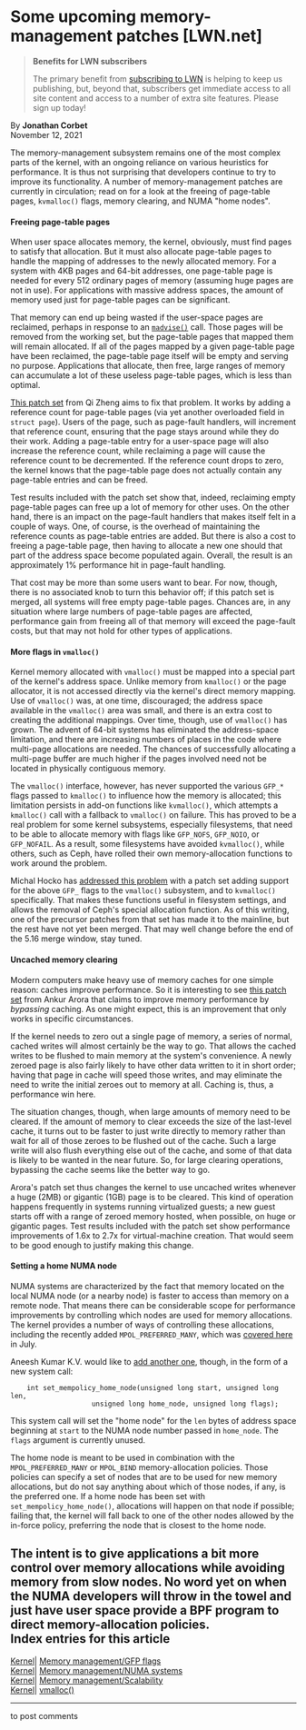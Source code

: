 # Some upcoming memory-management patches [LWN.net]

> **Benefits for LWN subscribers**
> 
> The primary benefit from [subscribing to LWN](/Promo/nst-nag5/subscribe) is helping to keep us publishing, but, beyond that, subscribers get immediate access to all site content and access to a number of extra site features. Please sign up today! 

By **Jonathan Corbet**  
November 12, 2021 

The memory-management subsystem remains one of the most complex parts of the kernel, with an ongoing reliance on various heuristics for performance. It is thus not surprising that developers continue to try to improve its functionality. A number of memory-management patches are currently in circulation; read on for a look at the freeing of page-table pages, `kvmalloc()` flags, memory clearing, and NUMA "home nodes". 

#### Freeing page-table pages

When user space allocates memory, the kernel, obviously, must find pages to satisfy that allocation. But it must also allocate page-table pages to handle the mapping of addresses to the newly allocated memory. For a system with 4KB pages and 64-bit addresses, one page-table page is needed for every 512 ordinary pages of memory (assuming huge pages are not in use). For applications with massive address spaces, the amount of memory used just for page-table pages can be significant. 

That memory can end up being wasted if the user-space pages are reclaimed, perhaps in response to an [`madvise()`](https://man7.org/linux/man-pages/man2/madvise.2.html) call. Those pages will be removed from the working set, but the page-table pages that mapped them will remain allocated. If all of the pages mapped by a given page-table page have been reclaimed, the page-table page itself will be empty and serving no purpose. Applications that allocate, then free, large ranges of memory can accumulate a lot of these useless page-table pages, which is less than optimal. 

[This patch set](/ml/linux-kernel/20211110105428.32458-1-zhengqi.arch@bytedance.com/) from Qi Zheng aims to fix that problem. It works by adding a reference count for page-table pages (via yet another overloaded field in `struct page`). Users of the page, such as page-fault handlers, will increment that reference count, ensuring that the page stays around while they do their work. Adding a page-table entry for a user-space page will also increase the reference count, while reclaiming a page will cause the reference count to be decremented. If the reference count drops to zero, the kernel knows that the page-table page does not actually contain any page-table entries and can be freed. 

Test results included with the patch set show that, indeed, reclaiming empty page-table pages can free up a lot of memory for other uses. On the other hand, there is an impact on the page-fault handlers that makes itself felt in a couple of ways. One, of course, is the overhead of maintaining the reference counts as page-table entries are added. But there is also a cost to freeing a page-table page, then having to allocate a new one should that part of the address space become populated again. Overall, the result is an approximately 1% performance hit in page-fault handling. 

That cost may be more than some users want to bear. For now, though, there is no associated knob to turn this behavior off; if this patch set is merged, all systems will free empty page-table pages. Chances are, in any situation where large numbers of page-table pages are affected, performance gain from freeing all of that memory will exceed the page-fault costs, but that may not hold for other types of applications. 

#### More flags in `vmalloc()`

Kernel memory allocated with `vmalloc()` must be mapped into a special part of the kernel's address space. Unlike memory from `kmalloc()` or the page allocator, it is not accessed directly via the kernel's direct memory mapping. Use of `vmalloc()` was, at one time, discouraged; the address space available in the `vmalloc()` area was small, and there is an extra cost to creating the additional mappings. Over time, though, use of `vmalloc()` has grown. The advent of 64-bit systems has eliminated the address-space limitation, and there are increasing numbers of places in the code where multi-page allocations are needed. The chances of successfully allocating a multi-page buffer are much higher if the pages involved need not be located in physically contiguous memory. 

The `vmalloc()` interface, however, has never supported the various `GFP_*` flags passed to `kmalloc()` to influence how the memory is allocated; this limitation persists in add-on functions like `kvmalloc()`, which attempts a `kmalloc()` call with a fallback to `vmalloc()` on failure. This has proved to be a real problem for some kernel subsystems, especially filesystems, that need to be able to allocate memory with flags like `GFP_NOFS`, `GFP_NOIO`, or `GFP_NOFAIL`. As a result, some filesystems have avoided `kvmalloc()`, while others, such as Ceph, have rolled their own memory-allocation functions to work around the problem. 

Michal Hocko has [addressed this problem](/ml/linux-kernel/20211025150223.13621-5-mhocko@kernel.org/) with a patch set adding support for the above `GFP_` flags to the `vmalloc()` subsystem, and to `kvmalloc()` specifically. That makes these functions useful in filesystem settings, and allows the removal of Ceph's special allocation function. As of this writing, one of the precursor patches from that set has made it to the mainline, but the rest have not yet been merged. That may well change before the end of the 5.16 merge window, stay tuned. 

#### Uncached memory clearing

Modern computers make heavy use of memory caches for one simple reason: caches improve performance. So it is interesting to see [this patch set](/ml/linux-kernel/20211020170305.376118-1-ankur.a.arora@oracle.com/) from Ankur Arora that claims to improve memory performance by _bypassing_ caching. As one might expect, this is an improvement that only works in specific circumstances. 

If the kernel needs to zero out a single page of memory, a series of normal, cached writes will almost certainly be the way to go. That allows the cached writes to be flushed to main memory at the system's convenience. A newly zeroed page is also fairly likely to have other data written to it in short order; having that page in cache will speed those writes, and may eliminate the need to write the initial zeroes out to memory at all. Caching is, thus, a performance win here. 

The situation changes, though, when large amounts of memory need to be cleared. If the amount of memory to clear exceeds the size of the last-level cache, it turns out to be faster to just write directly to memory rather than wait for all of those zeroes to be flushed out of the cache. Such a large write will also flush everything else out of the cache, and some of that data is likely to be wanted in the near future. So, for large clearing operations, bypassing the cache seems like the better way to go. 

Arora's patch set thus changes the kernel to use uncached writes whenever a huge (2MB) or gigantic (1GB) page is to be cleared. This kind of operation happens frequently in systems running virtualized guests; a new guest starts off with a range of zeroed memory hosted, when possible, on huge or gigantic pages. Test results included with the patch set show performance improvements of 1.6x to 2.7x for virtual-machine creation. That would seem to be good enough to justify making this change. 

#### Setting a home NUMA node

NUMA systems are characterized by the fact that memory located on the local NUMA node (or a nearby node) is faster to access than memory on a remote node. That means there can be considerable scope for performance improvements by controlling which nodes are used for memory allocations. The kernel provides a number of ways of controlling these allocations, including the recently added `MPOL_PREFERRED_MANY`, which was [covered here](/Articles/862707/) in July. 

Aneesh Kumar K.V. would like to [add another one](/ml/linux-mm/20211101050206.549050-1-aneesh.kumar@linux.ibm.com/), though, in the form of a new system call: 
    
    
        int set_mempolicy_home_node(unsigned long start, unsigned long len,
        				unsigned long home_node, unsigned long flags);
    

This system call will set the "home node" for the `len` bytes of address space beginning at `start` to the NUMA node number passed in `home_node`. The `flags` argument is currently unused. 

The home node is meant to be used in combination with the `MPOL_PREFERRED_MANY` or `MPOL_BIND` memory-allocation policies. Those policies can specify a set of nodes that are to be used for new memory allocations, but do not say anything about which of those nodes, if any, is the preferred one. If a home node has been set with `set_mempolicy_home_node()`, allocations will happen on that node if possible; failing that, the kernel will fall back to one of the other nodes allowed by the in-force policy, preferring the node that is closest to the home node. 

The intent is to give applications a bit more control over memory allocations while avoiding memory from slow nodes. No word yet on when the NUMA developers will throw in the towel and just have user space provide a BPF program to direct memory-allocation policies.  
Index entries for this article  
---  
[Kernel](/Kernel/Index)| [Memory management/GFP flags](/Kernel/Index#Memory_management-GFP_flags)  
[Kernel](/Kernel/Index)| [Memory management/NUMA systems](/Kernel/Index#Memory_management-NUMA_systems)  
[Kernel](/Kernel/Index)| [Memory management/Scalability](/Kernel/Index#Memory_management-Scalability)  
[Kernel](/Kernel/Index)| [vmalloc()](/Kernel/Index#vmalloc)  
  


* * *

to post comments 
